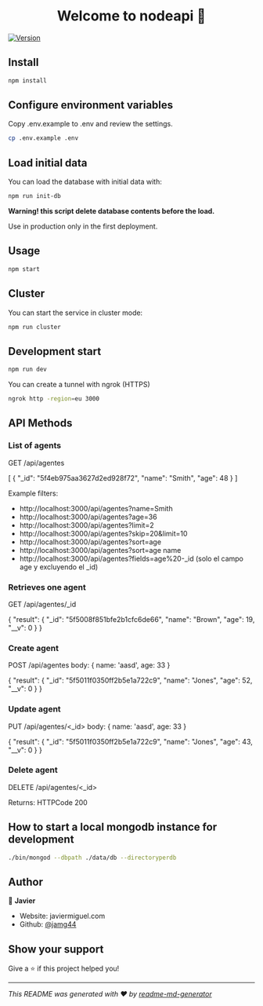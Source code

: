 <h1 align="center">Welcome to nodeapi 👋</h1>
<p>
  <a href="https://www.npmjs.com/package/nodeapi" target="_blank">
    <img alt="Version" src="https://img.shields.io/npm/v/nodeapi.svg">
  </a>
</p>

## Install

```sh
npm install
```

## Configure environment variables

Copy .env.example to .env and review the settings.

```sh
cp .env.example .env
```

## Load initial data

You can load the database with initial data with:

```sh
npm run init-db
```

**Warning! this script delete database contents before the load.**

Use in production only in the first deployment.

## Usage

```sh
npm start
```

## Cluster

You can start the service in cluster mode:

```sh
npm run cluster
```

## Development start

```sh
npm run dev
```

You can create a tunnel with ngrok (HTTPS)

```sh
ngrok http -region=eu 3000
```

## API Methods

### List of agents

GET /api/agentes

[
  {
    "_id": "5f4eb975aa3627d2ed928f72",
    "name": "Smith",
    "age": 48
  }
]

Example filters:

* http://localhost:3000/api/agentes?name=Smith
* http://localhost:3000/api/agentes?age=36
* http://localhost:3000/api/agentes?limit=2
* http://localhost:3000/api/agentes?skip=20&limit=10
* http://localhost:3000/api/agentes?sort=age
* http://localhost:3000/api/agentes?sort=age name
* http://localhost:3000/api/agentes?fields=age%20-_id (solo el campo age y excluyendo el _id)

### Retrieves one agent

GET /api/agentes/_id

{
  "result": {
    "_id": "5f5008f851bfe2b1cfc6de66",
    "name": "Brown",
    "age": 19,
    "__v": 0
  }
}

### Create agent

POST /api/agentes body: { name: 'aasd', age: 33 }

{
  "result": {
    "_id": "5f5011f0350ff2b5e1a722c9",
    "name": "Jones",
    "age": 52,
    "__v": 0
  }
}

### Update agent

PUT /api/agentes/<_id> body: { name: 'aasd', age: 33 }

{
  "result": {
    "_id": "5f5011f0350ff2b5e1a722c9",
    "name": "Jones",
    "age": 43,
    "__v": 0
  }
}

### Delete agent

DELETE /api/agentes/<_id>

Returns: HTTPCode 200

## How to start a local mongodb instance for development

```sh
./bin/mongod --dbpath ./data/db --directoryperdb
```

## Author

👤 **Javier**

* Website: javiermiguel.com
* Github: [@jamg44](https://github.com/jamg44)

## Show your support

Give a ⭐️ if this project helped you!

***
_This README was generated with ❤️ by [readme-md-generator](https://github.com/kefranabg/readme-md-generator)_